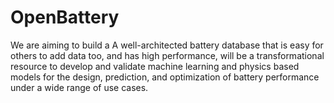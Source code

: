 # OpenBattery  
We are aiming to build a A well-architected battery database that is easy for others to add data too, and has high performance, will be a transformational resource to develop and validate machine learning and physics based models for the design, prediction, and optimization of battery performance under a wide range of use cases.


